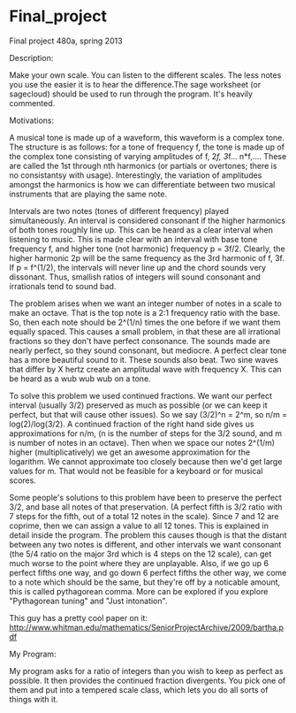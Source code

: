 Final_project
=============

Final project 480a, spring 2013

Description:

Make your own scale. You can listen to the different scales. The less notes you use the easier it is to hear the difference.The sage worksheet (or sagecloud) should be used to run through the program. It's heavily commented.

Motivations:

A musical tone is made up of a waveform, this waveform is a complex tone. The structure is as follows: for a tone of frequency f, the tone is made up of the complex tone consisting of varying amplitudes of f, 2*f, 3*f... n*f,.... These are called the 1st through nth harmonics (or partials or overtones; there is no consistantsy with usage). Interestingly, the variation of amplitudes amongst the harmonics is how we can differentiate between two musical instruments that are playing the same note. 

Intervals are two notes (tones of different frequency) played simultaneously. An interval is considered consonant if the higher harmonics of both tones roughly line up. This can be heard as a clear interval when listening to music. This is made clear with an interval with base tone frequency f, and higher tone (not harmonic) frequency p = 3f/2. Clearly, the higher harmonic 2p will be the same frequency as the 3rd harmonic of f, 3f. If p = f^(1/2), the intervals will never line up and the chord sounds very dissonant. Thus, smallish ratios of integers will sound consonant and irrationals tend to sound bad.

The problem arises when we want an integer number of notes in a scale to make an octave. That is the top note is a 2:1 frequency ratio with the base. So, then each note should be 2^(1/n) times the one before if we want them equally spaced. This causes a small problem, in that these are all irrational fractions so they don't have perfect consonance. The sounds made are nearly perfect, so they sound consonant, but mediocre. A perfect clear tone has a more beautiful sound to it. These sounds also beat. Two sine waves that differ by X hertz create an amplitudal wave with frequency X. This can be heard as a wub wub wub on a tone.

To solve this problem we used continued fractions. We want our perfect interval (usually 3/2) preserved as much as possible (or we can keep it perfect, but that will cause other issues). So we say (3/2)^n = 2^m, so n/m = log(2)/log(3/2). A continued fraction of the right hand side gives us approximations for n/m, (n is the number of steps for the 3/2 sound, and m is number of notes in an octave). Then when we space our notes 2^(1/m) higher (multiplicatively) we get an awesome approximation for the logarithm. We cannot approximate too closely because then we'd get large values for m. That would not be feasible for a keyboard or for musical scores.

Some people's solutions to this problem have been to preserve the perfect 3/2, and base all notes of that preservation. (A perfect fifth is 3/2 ratio with 7 steps for the fifth, out of a total 12 notes in the scale). Since 7 and 12 are coprime, then we can assign a value to all 12 tones. This is explained in detail inside the program.
The problem this causes though is that the distant between any two notes is different, and other intervals we want consonant (the 5/4 ratio on the major 3rd which is 4 steps on the 12 scale), can get much worse to the point where they are unplayable. Also, if we go up 6 perfect fifths one way, and go down 6 perfect fifths the other way, we come to a note which should be the same, but they're off by a noticable amount, this is called pythagorean comma. More can be explored if you explore "Pythagorean tuning" and "Just intonation".

This guy has a pretty cool paper on it: http://www.whitman.edu/mathematics/SeniorProjectArchive/2009/bartha.pdf

My Program:

My program asks for a ratio of integers than you wish to keep as perfect as possible. It then provides the continued fraction divergents. You pick one of them and put into a tempered scale class, which lets you do all sorts of things with it.

